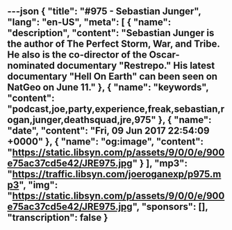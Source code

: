---json
{
  "title": "#975 - Sebastian Junger",
  "lang": "en-US",
  "meta": [
    {
      "name": "description",
      "content": "Sebastian Junger is the author of The Perfect Storm, War, and Tribe. He also is the co-director of the Oscar-nominated documentary \"Restrepo.\" His latest documentary \"Hell On Earth\" can been seen on NatGeo on June 11."
    },
    {
      "name": "keywords",
      "content": "podcast,joe,party,experience,freak,sebastian,rogan,junger,deathsquad,jre,975"
    },
    {
      "name": "date",
      "content": "Fri, 09 Jun 2017 22:54:09 +0000"
    },
    {
      "name": "og:image",
      "content": "https://static.libsyn.com/p/assets/9/0/0/e/900e75ac37cd5e42/JRE975.jpg"
    }
  ],
  "mp3": "https://traffic.libsyn.com/joeroganexp/p975.mp3",
  "img": "https://static.libsyn.com/p/assets/9/0/0/e/900e75ac37cd5e42/JRE975.jpg",
  "sponsors": [],
  "transcription": false
}
---
<episode-header />

<timemark seconds="0" />

<transcribe-call-to-action />

<episode-footer />